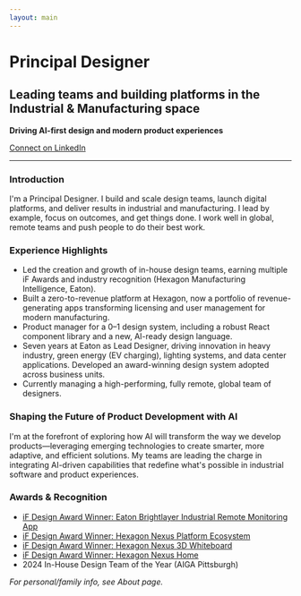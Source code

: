 ```yaml
---
layout: main
---
```


# Principal Designer

## Leading teams and building platforms in the Industrial & Manufacturing space

**Driving AI-first design and modern product experiences**

[Connect on LinkedIn](https://linkedin.com/in/iantodhunter)

---

### Introduction

I'm a Principal Designer. I build and scale design teams, launch digital platforms, and deliver results in industrial and manufacturing. I lead by example, focus on outcomes, and get things done. I work well in global, remote teams and push people to do their best work.

### Experience Highlights
- Led the creation and growth of in-house design teams, earning multiple iF Awards and industry recognition (Hexagon Manufacturing Intelligence, Eaton).
- Built a zero-to-revenue platform at Hexagon, now a portfolio of revenue-generating apps transforming licensing and user management for modern manufacturing.
- Product manager for a 0–1 design system, including a robust React component library and a new, AI-ready design language.
- Seven years at Eaton as Lead Designer, driving innovation in heavy industry, green energy (EV charging), lighting systems, and data center applications. Developed an award-winning design system adopted across business units.
- Currently managing a high-performing, fully remote, global team of designers.

### Shaping the Future of Product Development with AI

I'm at the forefront of exploring how AI will transform the way we develop products—leveraging emerging technologies to create smarter, more adaptive, and efficient solutions. My teams are leading the charge in integrating AI-driven capabilities that redefine what's possible in industrial software and product experiences.

### Awards & Recognition
- [iF Design Award Winner: Eaton Brightlayer Industrial Remote Monitoring App](https://ifdesign.com/en/winner-ranking/project/eaton-brightlayer-industrial-remote-monitoring-app/316753)
- [iF Design Award Winner: Hexagon Nexus Platform Ecosystem](https://ifdesign.com/en/winner-ranking/project/nexus-platform-ecosystem/642983)
- [iF Design Award Winner: Hexagon Nexus 3D Whiteboard](https://ifdesign.com/en/winner-ranking/project/nexus-3d-whiteboard/643025)
- [iF Design Award Winner: Hexagon Nexus Home](https://ifdesign.com/en/winner-ranking/project/nexus-home/643106)
- 2024 In-House Design Team of the Year (AIGA Pittsburgh)

*For personal/family info, see About page.*
